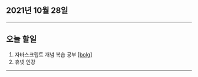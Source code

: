 
2021년 10월 28일
---

---

오늘 할일
----

1. 자바스크립트 개념 복습 공부 [[bolg]](https://blog.naver.com/gggyn12/222539202439)
2. 휴넷 인강

---